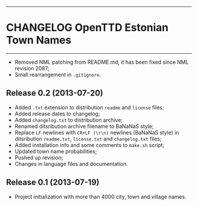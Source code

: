 ------------------------------------------------------------------------
CHANGELOG OpenTTD Estonian Town Names
========================================================================
------------------------------------------------------------------------

- Removed NML patching from README.md, it has been fixed since NML
  revision 2087;
- Small rearrangement in `.gitignore`.

Release 0.2 (2013-07-20)
------------------------

- Added `.txt` extension to distribution `readme` and `license` files;
- Added release dates to changelog;
- Added `changelog.txt` to distribution archive;
- Renamed ditsribution archive filename to BaNaNaS style;
- Replace `LF` newlines with `CR+LF (\r\n)` newlines (BaNaNaS style) in
  ditsribution `readme.txt`, `license.txt` and `changelog.txt` files;
- Added installation info and some comments to `make.sh` script;
- Updated town name probabilities;
- Pushed up revision;
- Changes in language files and documentation.

Release 0.1 (2013-07-19)
------------------------

- Project initialization with more than 4000 city, town and village
  names.
